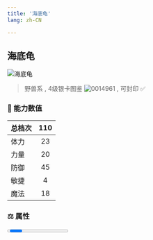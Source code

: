 ```yaml
---
title: '海底龟'
lang: zh-CN

---
```



## 海底龟

![海底龟](https://user-images.githubusercontent.com/78347270/115937680-6c7b3280-a4d3-11eb-9f6e-f9452d569bb0.gif) 

> 野兽系 , 4级银卡图鉴 ![0014961](https://user-images.githubusercontent.com/78347270/115963858-4e0d4980-a55c-11eb-87f1-acea62ff25da.gif) , 可封印 ✅ 


### 💪 能力数值

| 总档次       | 110            |
| :----------- |:-------------:|
| 体力      | 23   <Stars :number="2.5" />  |
| 力量      | 20   <Stars :number="2" />  |
| 防御      | 45  <Stars :number="4.5" />  | 
| 敏捷      | 4  <Stars :number="0.5" />  | 
| 魔法      | 18  <Stars :number="1.5" />   | 


### ⚖️ 属性

<Progress earth :number="5" />

<Progress water :number="5" />

<Progress fire :number="0" />

<Progress wind :number="0" />

### ✨ 技能栏 <Strong>8个</Strong>

- 攻击
- 防御

### 👶 1级出现点

- 无



